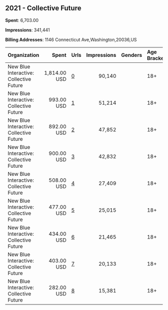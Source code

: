 ## 2021 - Collective Future 
**Spent**: 6,703.00

**Impressions**: 341,441

**Billing Addresses**: 1146 Connecticut Ave,Washington,20036,US

|Organization|Spent|Urls|Impressions|Genders|Age Brackets|Country Codes|
|:---|---:|:---|---:|:---|:---|:---|
|New Blue Interactive: Collective Future|1,814.00 USD|[0](https://www.snap.com/political-ads/asset/178b20546431f1df404c32197a9708eebb8b0dc2e4519e6422246e745026d914?mediaType=png)|90,140||18+|united states|
|New Blue Interactive: Collective Future|993.00 USD|[1](https://www.snap.com/political-ads/asset/852028431c07976bd343cde93ef37dfd7da1ceb921c2c73680d610e9c958675f?mediaType=jpg)|51,214||18+|united states|
|New Blue Interactive: Collective Future|892.00 USD|[2](https://www.snap.com/political-ads/asset/85976f2a9ec98c5e9262c858403f1bf273eb412464bf28883fd5de86e844753d?mediaType=png)|47,852||18+|united states|
|New Blue Interactive: Collective Future|900.00 USD|[3](https://www.snap.com/political-ads/asset/b1d00f4c778f49a49fdde995e44218ebdbc503ee4347ed52b7bbee045e94a4d0?mediaType=png)|42,832||18+|united states|
|New Blue Interactive: Collective Future|508.00 USD|[4](https://www.snap.com/political-ads/asset/0a98d2a7bd8dca03a26873c387d41b530311f764773769f392ca74695dd94c1c?mediaType=png)|27,409||18+|united states|
|New Blue Interactive: Collective Future|477.00 USD|[5](https://www.snap.com/political-ads/asset/eb4a9814ac017c4108a353bef5594d17718e5358d931e041a2f619f5047ae039?mediaType=jpg)|25,015||18+|united states|
|New Blue Interactive: Collective Future|434.00 USD|[6](https://www.snap.com/political-ads/asset/2bdade236fbe25a13de3f03452827d45d22ab226908ecb69f2deb9af220cf242?mediaType=png)|21,465||18+|united states|
|New Blue Interactive: Collective Future|403.00 USD|[7](https://www.snap.com/political-ads/asset/4714656a8312c0425a6e01f013c86962adfbb3e14d3577037c26cc689a528a50?mediaType=png)|20,133||18+|united states|
|New Blue Interactive: Collective Future|282.00 USD|[8](https://www.snap.com/political-ads/asset/8e9af093886f464d1015187bf7728cb91a14eec96baf01f9eb09edca6bb0fe3b?mediaType=jpg)|15,381||18+|united states|

